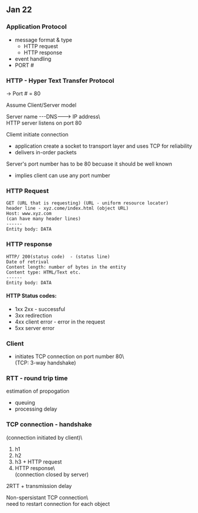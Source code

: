 ## Jan 22

### Application Protocol
- message format & type
  - HTTP request
  - HTTP response
- event handling
- PORT #

### HTTP - Hyper Text Transfer Protocol

-> Port # = 80

Assume Client/Server model

Server name ---DNS---> IP address\  
HTTP server listens on port 80

Cliemt initiate connection
  - application create a socket to transport layer and uses TCP for reliability
  - delivers in-order packets

Server's port number has to be 80 becuase it should be well known
  - implies client can use any port number


### HTTP Request
```
GET (URL that is requesting) (URL - uniform resource locater)
header line - xyz.come/index.html (object URL)
Host: www.xyz.com
(can have many header lines)
------
Entity body: DATA
```

### HTTP response
```
HTTP/ 200(status code)  - (status line)
Date of retrival
Content length: number of bytes in the entity
Content type: HTML/Text etc.
------
Entity body: DATA
```

#### HTTP Status codes:
- 1xx 2xx - successful
- 3xx redirection
- 4xx client error - error in the request
- 5xx server error

### Client
- initiates TCP connection on port number 80\   
  (TCP: 3-way handshake)

### RTT - round trip time
estimation of propogation
- queuing
- processing delay

### TCP connection - handshake
(connection initiated by client)\  
1. h1
2. h2
3. h3 + HTTP request
4. HTTP response\  
(connection closed by server)

2RTT + transmission delay

Non-spersistant TCP connection\  
need to restart connection for each object
